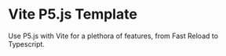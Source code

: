 # Vite P5.js Template
Use P5.js with Vite for a plethora of features, from Fast Reload to Typescript.
